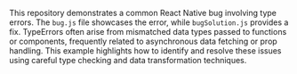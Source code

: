 This repository demonstrates a common React Native bug involving type errors.  The `bug.js` file showcases the error, while `bugSolution.js` provides a fix.  TypeErrors often arise from mismatched data types passed to functions or components, frequently related to asynchronous data fetching or prop handling. This example highlights how to identify and resolve these issues using careful type checking and data transformation techniques.